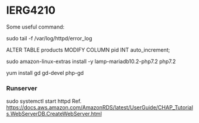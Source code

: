 # IERG4210
 
Some useful command:

sudo tail -f /var/log/httpd/error_log

ALTER TABLE products MODIFY COLUMN pid INT auto_increment;

sudo amazon-linux-extras install -y lamp-mariadb10.2-php7.2 php7.2

yum install gd gd-devel php-gd


### Runserver
sudo systemctl start httpd
Ref. https://docs.aws.amazon.com/AmazonRDS/latest/UserGuide/CHAP_Tutorials.WebServerDB.CreateWebServer.html
